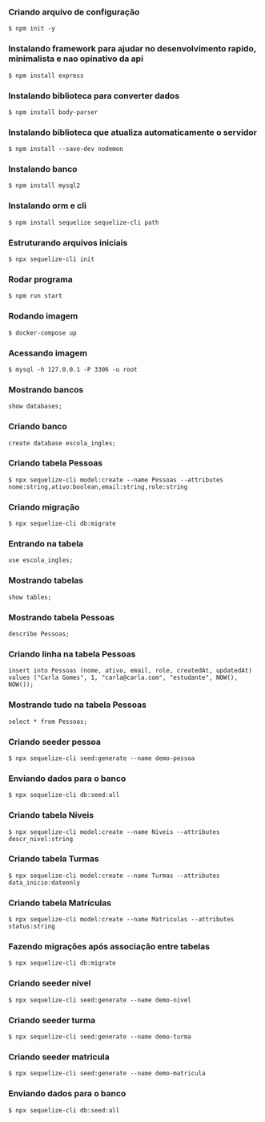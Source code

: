 ### Criando arquivo de configuração
```
$ npm init -y
```
### Instalando framework para ajudar no desenvolvimento rapido, minimalista e nao opinativo da api
```
$ npm install express 
```
### Instalando biblioteca para converter dados
```
$ npm install body-parser
```
### Instalando biblioteca que atualiza automaticamente o servidor
```
$ npm install --save-dev nodemon
```
### Instalando banco
```
$ npm install mysql2
```
### Instalando orm e cli
```
$ npm install sequelize sequelize-cli path
```
### Estruturando arquivos iniciais
```
$ npx sequelize-cli init
```
### Rodar programa
```
$ npm run start
```
### Rodando imagem
```
$ docker-compose up
```
### Acessando imagem
```
$ mysql -h 127.0.0.1 -P 3306 -u root
```
### Mostrando bancos
```
show databases;
```
### Criando banco
```
create database escola_ingles;
```
### Criando tabela Pessoas
```
$ npx sequelize-cli model:create --name Pessoas --attributes nome:string,ativo:boolean,email:string,role:string
```
### Criando migração
```
$ npx sequelize-cli db:migrate
```
### Entrando na tabela
```
use escola_ingles;
```
### Mostrando tabelas
```
show tables;
```
### Mostrando tabela Pessoas
```
describe Pessoas;
```
### Criando linha na tabela Pessoas
```
insert into Pessoas (nome, ativo, email, role, createdAt, updatedAt) values ("Carla Gomes", 1, "carla@carla.com", "estudante", NOW(), NOW());
```
### Mostrando tudo na tabela Pessoas
```
select * from Pessoas;
```
### Criando seeder pessoa
```
$ npx sequelize-cli seed:generate --name demo-pessoa
```
### Enviando dados para o banco
```
$ npx sequelize-cli db:seed:all
```
### Criando tabela Níveis
```
$ npx sequelize-cli model:create --name Niveis --attributes descr_nivel:string
```
### Criando tabela Turmas
```
$ npx sequelize-cli model:create --name Turmas --attributes data_inicio:dateonly
```
### Criando tabela Matrículas
```
$ npx sequelize-cli model:create --name Matriculas --attributes status:string
```
### Fazendo migrações após associação entre tabelas
```
$ npx sequelize-cli db:migrate
```
### Criando seeder nivel
```
$ npx sequelize-cli seed:generate --name demo-nivel
```
### Criando seeder turma
```
$ npx sequelize-cli seed:generate --name demo-turma
```
### Criando seeder matricula
```
$ npx sequelize-cli seed:generate --name demo-matricula
```
### Enviando dados para o banco
```
$ npx sequelize-cli db:seed:all
```